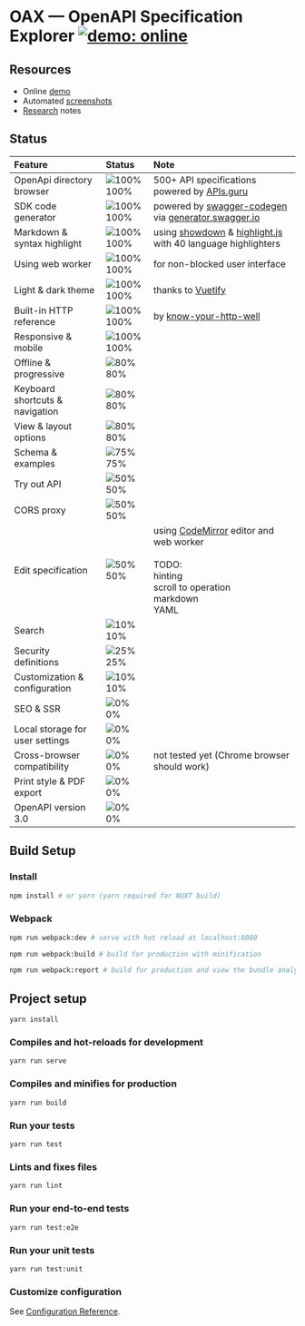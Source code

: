 # OAX &mdash; OpenAPI Specification Explorer [![demo: online](https://img.shields.io/badge/demo-online-brightgreen.svg?style=flat-square)](https://darosh.github.io/oax/)

## Resources

* Online [demo](https://darosh.github.io/oax/)
* Automated [screenshots](./doc/screenshots/README.md)
* [Research](./doc/RESEARCH.md) notes

## Status

Feature|Status|Note
:---|:---|:---
OpenApi directory browser|![100%](https://placehold.it/12/44cc11?text=+) 100%| 500+ API specifications powered by [APIs.guru](https://apis.guru/openapi-directory/)
SDK code generator|![100%](https://placehold.it/12/44cc11?text=+) 100%| powered by [swagger-codegen](https://github.com/swagger-api/swagger-codegen) via [generator.swagger.io](https://generator.swagger.io/) 
Markdown & syntax highlight|![100%](https://placehold.it/12/44cc11?text=+) 100%| using [showdown](https://github.com/showdownjs/showdown) & [highlight.js](https://highlightjs.org/) with 40 language highlighters 
Using web worker|![100%](https://placehold.it/12/44cc11?text=+) 100%| for non-blocked user interface
Light & dark theme|![100%](https://placehold.it/12/44cc11?text=+) 100%| thanks to [Vuetify](https://vuetifyjs.com/)
Built-in HTTP reference|![100%](https://placehold.it/12/44cc11?text=+) 100%| by [know-your-http-well](https://github.com/for-GET/know-your-http-well) 
Responsive & mobile|![100%](https://placehold.it/12/44cc11?text=+) 100%|  
Offline & progressive|![80%](https://placehold.it/12/44cc11?text=+) 80%| 
Keyboard shortcuts & navigation|![80%](https://placehold.it/12/44cc11?text=+) 80%|
View & layout options|![80%](https://placehold.it/12/44cc11?text=+) 80%| 
Schema & examples|![75%](https://placehold.it/12/dfb317?text=+) 75%| 
Try out API|![50%](https://placehold.it/12/dfb317?text=+) 50%| 
CORS proxy|![50%](https://placehold.it/12/dfb317?text=+) 50%| 
Edit specification|![50%](https://placehold.it/12/dfb317?text=+) 50%| using [CodeMirror](http://codemirror.net/) editor and web worker<br><br>TODO:<br>hinting<br>scroll to operation<br>markdown<br>YAML
Search|![10%](https://placehold.it/12/dfb317?text=+) 10%| 
Security definitions|![25%](https://placehold.it/12/e05d44?text=+) 25%| 
Customization & configuration|![10%](https://placehold.it/12/e05d44?text=+) 10%| 
SEO & SSR|![0%](https://placehold.it/12/e05d44?text=+) 0%| 
Local storage for user settings|![0%](https://placehold.it/12/e05d44?text=+) 0%| 
Cross-browser compatibility|![0%](https://placehold.it/12/e05d44?text=+) 0%| not tested yet (Chrome browser should work) 
Print style & PDF export|![0%](https://placehold.it/12/e05d44?text=+) 0%|
OpenAPI version 3.0|![0%](https://placehold.it/12/e05d44?text=+) 0%|

## Build Setup

### Install

``` bash
npm install # or yarn (yarn required for NUXT build)
```

### Webpack

``` bash
npm run webpack:dev # serve with hot reload at localhost:8080

npm run webpack:build # build for production with minification 

npm run webpack:report # build for production and view the bundle analyzer report
```

## Project setup
```
yarn install
```

### Compiles and hot-reloads for development
```
yarn run serve
```

### Compiles and minifies for production
```
yarn run build
```

### Run your tests
```
yarn run test
```

### Lints and fixes files
```
yarn run lint
```

### Run your end-to-end tests
```
yarn run test:e2e
```

### Run your unit tests
```
yarn run test:unit
```

### Customize configuration
See [Configuration Reference](https://cli.vuejs.org/config/).
